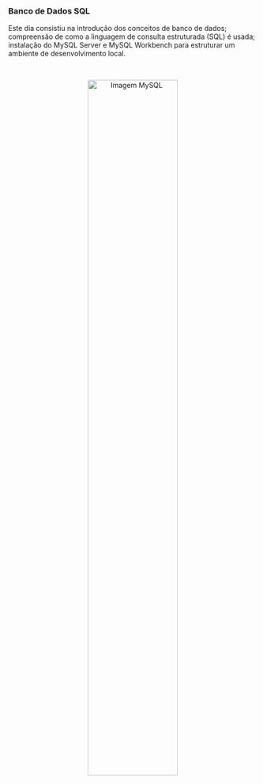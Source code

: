 ### Banco de Dados SQL

Este dia consistiu na introdução dos conceitos de banco de dados; compreensão de como a linguagem de consulta estruturada (SQL) é usada; instalação do MySQL Server e MySQL Workbench para estruturar um ambiente de desenvolvimento local.


<br>

<p align="center">
  <img src="https://d1.awsstatic.com/asset-repository/products/amazon-rds/1024px-MySQL.ff87215b43fd7292af172e2a5d9b844217262571.png" alt="Imagem MySQL" width="60%"/>
</p>
